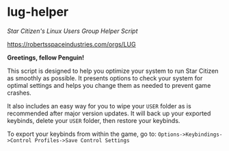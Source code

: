 # lug-helper
_Star Citizen's Linux Users Group Helper Script_

https://robertsspaceindustries.com/orgs/LUG

**Greetings, fellow Penguin!**

This script is designed to help you optimize your system to run Star Citizen as smoothly as possible. It presents options to check your system for optimal settings and helps you change them as needed to prevent game crashes.

It also includes an easy way for you to wipe your `USER` folder as is recommended after major version updates. It will back up your exported keybinds, delete your `USER` folder, then restore your keybinds.

To export your keybinds from within the game, go to:
`Options->Keybindings->Control Profiles->Save Control Settings`
